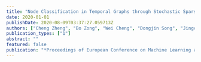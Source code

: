 ```yaml
---
title: "Node Classification in Temporal Graphs through Stochastic Sparsification and Temporal Structural Convolution"
date: 2020-01-01
publishDate: 2020-08-09T03:37:27.059713Z
authors: ["Cheng Zheng", "Bo Zong", "Wei Cheng", "Dongjin Song", "Jingchao Ni", "Wenchao Yu", "Haifeng Chen", "Wei Wang"]
publication_types: ["1"]
abstract: ""
featured: false
publication: "*Proceedings of European Conference on Machine Learning and Principles and Practice of Knowledge Discovery in Databases (ECML-PKDD)*"
---
```



